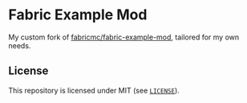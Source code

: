 # Fabric Example Mod

My custom fork of [fabricmc/fabric-example-mod](https://github.com/fabricmc/fabric-example-mod), tailored for my own needs.

## License

This repository is licensed under MIT (see [`LICENSE`](/LICENSE)).
